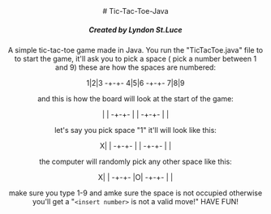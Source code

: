 <div id="description" align="center">
# Tic-Tac-Toe-Java

##### Created by Lyndon St.Luce

A simple tic-tac-toe game made in Java.
You run the "TicTacToe.java" file to to start the game,
it'll ask you to pick a space ( pick a number between 1 and 9)
these are how the spaces are numbered:

1|2|3
-+-+-
4|5|6
-+-+-
7|8|9

and this is how the board will look at the start of the game:

| |
-+-+-
| |
-+-+-
| |

let's say you pick space "1" it'll will look like this:

X| |
-+-+-
| |
-+-+-
| |

the computer will randomly pick any other space like this:

X| |
-+-+-
|O|
-+-+-
| |

make sure you type 1-9 and amke sure the space is not occupied otherwise you'll get a
"`<insert number>` is not a valid move!" HAVE FUN!

</div>
